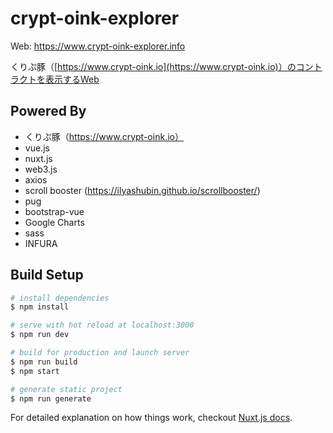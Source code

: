 # crypt-oink-explorer

Web: https://www.crypt-oink-explorer.info

くりぷ豚（[https://www.crypt-oink.io](https://www.crypt-oink.io)）のコントラクトを表示するWeb

## Powered By

- くりぷ豚（https://www.crypt-oink.io）
- vue.js
- nuxt.js
- web3.js
- axios
- scroll booster (https://ilyashubin.github.io/scrollbooster/)
- pug
- bootstrap-vue
- Google Charts
- sass
- INFURA


## Build Setup

``` bash
# install dependencies
$ npm install

# serve with hot reload at localhost:3000
$ npm run dev

# build for production and launch server
$ npm run build
$ npm start

# generate static project
$ npm run generate
```

For detailed explanation on how things work, checkout [Nuxt.js docs](https://nuxtjs.org).

